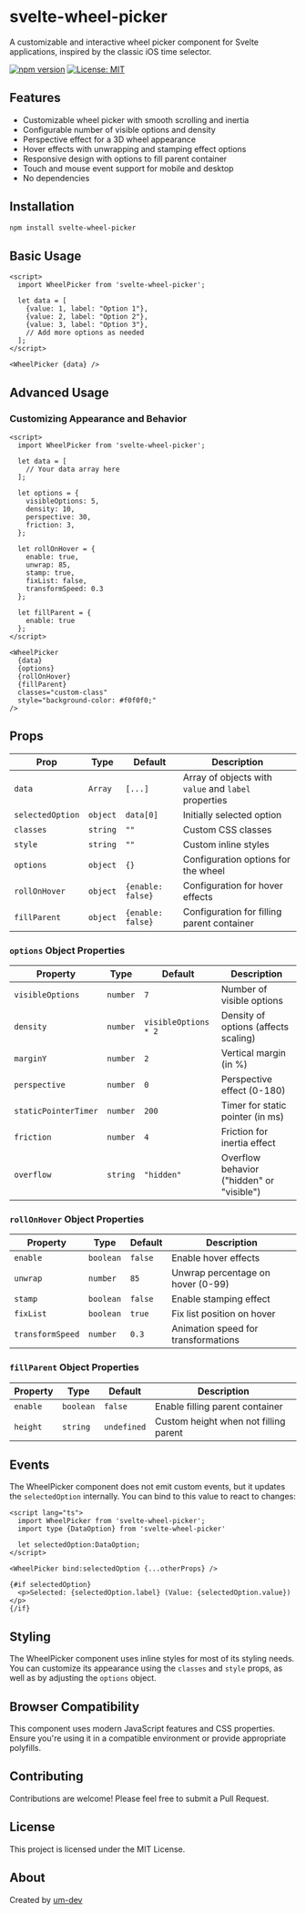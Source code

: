 # svelte-wheel-picker

A customizable and interactive wheel picker component for Svelte applications, inspired by the classic iOS time selector.

[![npm version](https://badge.fury.io/js/svelte-wheel-picker.svg)](https://www.npmjs.com/package/svelte-wheel-picker)
[![License: MIT](https://img.shields.io/badge/License-MIT-yellow.svg)](https://opensource.org/licenses/MIT)

## Features

- Customizable wheel picker with smooth scrolling and inertia
- Configurable number of visible options and density
- Perspective effect for a 3D wheel appearance
- Hover effects with unwrapping and stamping effect options
- Responsive design with options to fill parent container
- Touch and mouse event support for mobile and desktop
- No dependencies

## Installation

```bash
npm install svelte-wheel-picker
```

## Basic Usage

```svelte
<script>
  import WheelPicker from 'svelte-wheel-picker';

  let data = [
    {value: 1, label: "Option 1"},
    {value: 2, label: "Option 2"},
    {value: 3, label: "Option 3"},
    // Add more options as needed
  ];
</script>

<WheelPicker {data} />
```

## Advanced Usage

### Customizing Appearance and Behavior

```svelte
<script>
  import WheelPicker from 'svelte-wheel-picker';

  let data = [
    // Your data array here
  ];

  let options = {
    visibleOptions: 5,
    density: 10,
    perspective: 30,
    friction: 3,
  };

  let rollOnHover = {
    enable: true,
    unwrap: 85,
    stamp: true,
    fixList: false,
    transformSpeed: 0.3
  };

  let fillParent = {
    enable: true
  };
</script>

<WheelPicker 
  {data}
  {options}
  {rollOnHover}
  {fillParent}
  classes="custom-class"
  style="background-color: #f0f0f0;"
/>
```

## Props

| Prop | Type | Default | Description |
|------|------|---------|-------------|
| `data` | `Array` | `[...]` | Array of objects with `value` and `label` properties |
| `selectedOption` | `object` | `data[0]` | Initially selected option |
| `classes` | `string` | `""` | Custom CSS classes |
| `style` | `string` | `""` | Custom inline styles |
| `options` | `object` | `{}` | Configuration options for the wheel |
| `rollOnHover` | `object` | `{enable: false}` | Configuration for hover effects |
| `fillParent` | `object` | `{enable: false}` | Configuration for filling parent container |

### `options` Object Properties

| Property | Type | Default | Description |
|----------|------|---------|-------------|
| `visibleOptions` | `number` | `7` | Number of visible options |
| `density` | `number` | `visibleOptions * 2` | Density of options (affects scaling) |
| `marginY` | `number` | `2` | Vertical margin (in %) |
| `perspective` | `number` | `0` | Perspective effect (0-180) |
| `staticPointerTimer` | `number` | `200` | Timer for static pointer (in ms) |
| `friction` | `number` | `4` | Friction for inertia effect |
| `overflow` | `string` | `"hidden"` | Overflow behavior ("hidden" or "visible") |

### `rollOnHover` Object Properties

| Property | Type | Default | Description |
|----------|------|---------|-------------|
| `enable` | `boolean` | `false` | Enable hover effects |
| `unwrap` | `number` | `85` | Unwrap percentage on hover (0-99) |
| `stamp` | `boolean` | `false` | Enable stamping effect |
| `fixList` | `boolean` | `true` | Fix list position on hover |
| `transformSpeed` | `number` | `0.3` | Animation speed for transformations |

### `fillParent` Object Properties

| Property | Type | Default | Description |
|----------|------|---------|-------------|
| `enable` | `boolean` | `false` | Enable filling parent container |
| `height` | `string` | `undefined` | Custom height when not filling parent |

## Events

The WheelPicker component does not emit custom events, but it updates the `selectedOption` internally. You can bind to this value to react to changes:

```svelte
<script lang="ts">
  import WheelPicker from 'svelte-wheel-picker';
  import type {DataOption} from 'svelte-wheel-picker'
  
  let selectedOption:DataOption;
</script>

<WheelPicker bind:selectedOption {...otherProps} />

{#if selectedOption}
  <p>Selected: {selectedOption.label} (Value: {selectedOption.value})</p>
{/if}
```

## Styling

The WheelPicker component uses inline styles for most of its styling needs. You can customize its appearance using the `classes` and `style` props, as well as by adjusting the `options` object.

## Browser Compatibility

This component uses modern JavaScript features and CSS properties. Ensure you're using it in a compatible environment or provide appropriate polyfills.

## Contributing

Contributions are welcome! Please feel free to submit a Pull Request.

## License

This project is licensed under the MIT License.

## About

Created by [um-dev](https://urmoov.dev)